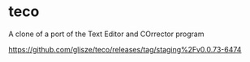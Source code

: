 # teco
A clone of a port of the Text Editor and COrrector program

https://github.com/glisze/teco/releases/tag/staging%2Fv0.0.73-6474
